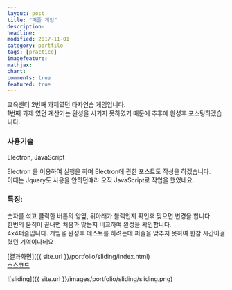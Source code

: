 ```yaml
---
layout: post
title: "퍼즐 게임"
description:
headline:
modified: 2017-11-01
category: portfilo
tags: [practice]
imagefeature:
mathjax:
chart:
comments: true
featured: true
---
```


교육센터 2번째 과제였던 타자연습 게임입니다.<br>
1번째 과제 였던 계산기는 완성을 시키지 못하였기 때문에 추후에 완성후 포스팅하겠습니다.

<h3>사용기술</h3>
Electron, JavaScript<br>

Electron 을 이용하여 실행을 하며 Electron에 관한 포스트도 작성을 하겠습니다.<br>
이때는 Jquery도 사용을 안하던떄라 오직 JavaScript로 작업을 했었네요.<br>

<h3>특징:</h3>
숫자를 섞고 클릭한 버튼의 양옆, 위아래가 블랙인지 확인후 맞으면 변경을 합니다.<br>
한번의 움직이 끝내면 처음과 맞는지 비교하여 완성을 확인합니다.<br>
4x4퍼즐입니다. 게임을 완성후 테스트를 하려는데 퍼즐을 맞추지 못하여 한참 시간이걸렸던 기억이나네요<br>


[결과화면]({{ site.url }}/portfolio/sliding/index.html)<br>
[소스코드](https://github.com/k0102575/k0102575.github.io/blob/master/portfolio/sliding/index.html)<br>



![sliding]({{ site.url }}/images/portfolio/sliding/sliding.png)
